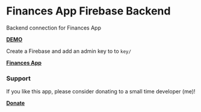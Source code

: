 # Finances App Firebase Backend
Backend connection for Finances App

**[DEMO](https://nckdev.agency/lab/finances-app/en)**

Create a Firebase and add an admin key to to `key/`

**[Finances App](https://github.com/cheng500/finances-app)**

### Support
If you like this app, please consider donating to a small time developer (me)!

**[Donate](https://www.paypal.com/cgi-bin/webscr?cmd=_s-xclick&hosted_button_id=QX3XJ942LDLMQ&source=url)**
